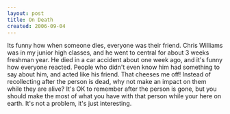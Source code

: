 ```yaml
---
layout: post
title: On Death
created: 2006-09-04
---
```

<p>Its funny how when someone dies, everyone was their friend. Chris Williams was in my junior high classes, and he went to central for about 3 weeks freshman year. He died in a car accident about one week ago, and it&#39;s funny how everyone reacted. People who didn&#39;t even know him had something to say about him, and acted like his friend. That cheeses me off! Instead of recollecting after the person is dead, why not make an impact on them while they are alive? It&#39;s OK to remember after the person is gone, but you should make the most of what you have with that person while your here on earth. It&#39;s not a problem, it&#39;s just interesting.</p>
